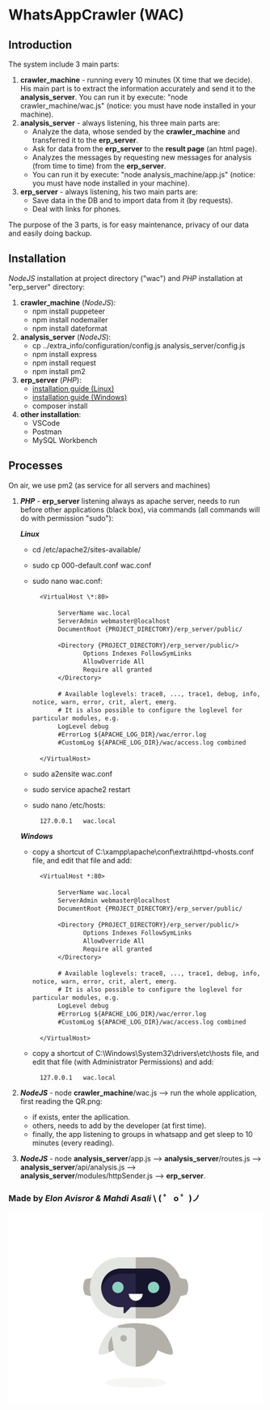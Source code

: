 # WhatsAppCrawler (WAC)

## Introduction

The system include 3 main parts:

1. **crawler_machine** - running every 10 minutes (X time that we decide). His main part is to extract the information accurately and send it to the **analysis_server**. You can run it by execute: "node crawler_machine/wac.js" (notice: you must have node installed in your machine).
2. **analysis_server** - always listening, his three main parts are:
   - Analyze the data, whose sended by the **crawler_machine** and transferred it to the **erp_server**.
   - Ask for data from the **erp_server** to the **result page** (an html page).
   - Analyzes the messages by requesting new messages for analysis (from time to time) from the **erp_server**.
   - You can run it by execute: "node analysis_machine/app.js" (notice: you must have node installed in your machine).
3. **erp_server** - always listening, his two main parts are:
   - Save data in the DB and to import data from it (by requests).
   - Deal with links for phones.

The purpose of the 3 parts, is for easy maintenance, privacy of our data and easily doing backup.

## Installation

_NodeJS_ installation at project directory ("wac") and _PHP_ installation at "erp_server" directory:

1. **crawler_machine** (_NodeJS_):
   - npm install puppeteer
   - npm install nodemailer
   - npm install dateformat
2. **analysis_server** (_NodeJS_):
   - cp ../extra_info/configuration/config.js analysis_server/config.js
   - npm install express
   - npm install request
   - npm install pm2
3. **erp_server** (_PHP_):
   - [installation guide (Linux)](https://tecadmin.net/install-symfony-2-framework-on-ubuntu/)
   - [installation guide (Windows)](https://seiler.it/installing-symfony-framework-into-xampp-for-windows/)
   - composer install
4. **other installation**:
   - VSCode
   - Postman
   - MySQL Workbench

## Processes

On air, we use pm2 (as service for all servers and machines)

1.  **_PHP_** - **erp_server** listening always as apache server, needs to run before other applications (black box), via commands (all commands will do with permission "sudo"):

    **_Linux_**

    - cd /etc/apache2/sites-available/
    - sudo cp 000-default.conf wac.conf
    - sudo nano wac.conf:

            <VirtualHost \*:80>

                 ServerName wac.local
                 ServerAdmin webmaster@localhost
                 DocumentRoot {PROJECT_DIRECTORY}/erp_server/public/

                 <Directory {PROJECT_DIRECTORY}/erp_server/public/>
                        Options Indexes FollowSymLinks
                        AllowOverride All
                        Require all granted
                 </Directory>

                 # Available loglevels: trace8, ..., trace1, debug, info, notice, warn, error, crit, alert, emerg.
                 # It is also possible to configure the loglevel for particular modules, e.g.
                 LogLevel debug
                 #ErrorLog ${APACHE_LOG_DIR}/wac/error.log
                 #CustomLog ${APACHE_LOG_DIR}/wac/access.log combined

            </VirtualHost>

    - sudo a2ensite wac.conf
    - sudo service apache2 restart
    - sudo nano /etc/hosts:

            127.0.0.1   wac.local

    **_Windows_**

    - copy a shortcut of C:\xampp\apache\conf\extra\httpd-vhosts.conf file, and edit that file and add:

            <VirtualHost *:80>

                 ServerName wac.local
                 ServerAdmin webmaster@localhost
                 DocumentRoot {PROJECT_DIRECTORY}/erp_server/public/

                 <Directory {PROJECT_DIRECTORY}/erp_server/public/>
                        Options Indexes FollowSymLinks
                        AllowOverride All
                        Require all granted
                 </Directory>

                 # Available loglevels: trace8, ..., trace1, debug, info, notice, warn, error, crit, alert, emerg.
                 # It is also possible to configure the loglevel for particular modules, e.g.
                 LogLevel debug
                 #ErrorLog ${APACHE_LOG_DIR}/wac/error.log
                 #CustomLog ${APACHE_LOG_DIR}/wac/access.log combined

            </VirtualHost>

    - copy a shortcut of C:\Windows\System32\drivers\etc\hosts file, and edit that file (with Administrator Permissions) and add:

            127.0.0.1   wac.local

2.  **_NodeJS_** - node **crawler_machine**/wac.js --> run the whole application, first reading the QR.png:

    - if exists, enter the apllication.
    - others, needs to add by the developer (at first time).
    - finally, the app listening to groups in whatsapp and get sleep to 10 minutes (every reading).

3.  **_NodeJS_** - node **analysis_server**/app.js --> **analysis_server**/routes.js --> **analysis_server**/api/analysis.js --> **analysis_server**/modules/httpSender.js --> **erp_server**.

### Made by _Elon Avisror & Mahdi Asali_ \ ( ゜ o ゜)ノ

![GitHub Logo](/crawler_machine/logo.gif)
